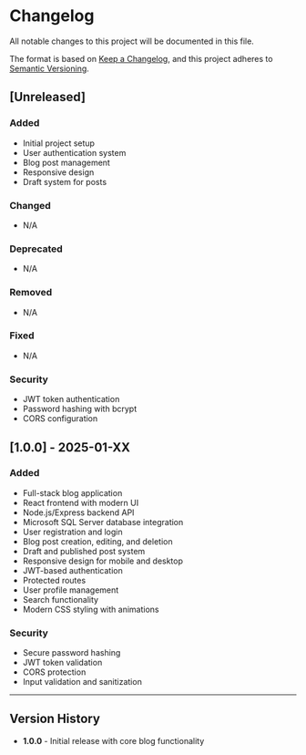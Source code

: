 # Changelog

All notable changes to this project will be documented in this file.

The format is based on [Keep a Changelog](https://keepachangelog.com/en/1.0.0/),
and this project adheres to [Semantic Versioning](https://semver.org/spec/v2.0.0.html).

## [Unreleased]

### Added
- Initial project setup
- User authentication system
- Blog post management
- Responsive design
- Draft system for posts

### Changed
- N/A

### Deprecated
- N/A

### Removed
- N/A

### Fixed
- N/A

### Security
- JWT token authentication
- Password hashing with bcrypt
- CORS configuration

## [1.0.0] - 2025-01-XX

### Added
- Full-stack blog application
- React frontend with modern UI
- Node.js/Express backend API
- Microsoft SQL Server database integration
- User registration and login
- Blog post creation, editing, and deletion
- Draft and published post system
- Responsive design for mobile and desktop
- JWT-based authentication
- Protected routes
- User profile management
- Search functionality
- Modern CSS styling with animations

### Security
- Secure password hashing
- JWT token validation
- CORS protection
- Input validation and sanitization

---

## Version History

- **1.0.0** - Initial release with core blog functionality 